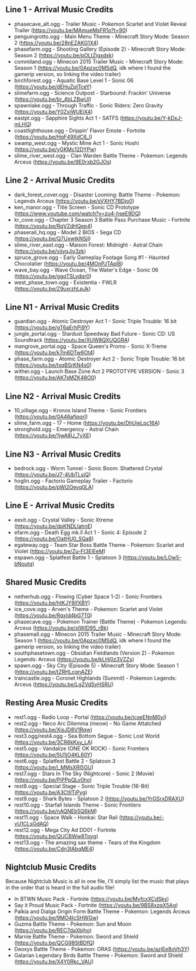 ## Line 1 - Arrival Music Credits
- phasecave_alt.ogg - Trailer Music - Pokemon Scarlet and Violet Reveal Trailer (https://youtu.be/MAmueMsFR1o?t=90)
- penguingrotto.ogg - Main Menu Theme - Minecraft Story Mode: Season 2 (https://youtu.be/28nEZAKG1X4)
- phasefarm.ogg - Shooting Gallery (Episode 2) - Minecraft Story Mode: Season 2 (https://youtu.be/pOLtZigxdxk)
- commiland.ogg - Minecon 2015 Trailer Music - Minecraft Story Mode: Season 1 (https://youtu.be/0Apzxc0MSdQ, idk where I found the gamerip version, so linking the video trailer)
- birchforest.ogg - Aquatic Base Level 1 - Sonic 06 (https://youtu.be/dEHuZpITceY)
- slimefarm.ogg - Science Outpost - Starbound: Frackin' Universe (https://youtu.be/br_4bLZBwUI)
- spawnlake.ogg - Through Traffic - Sonic Riders: Zero Gravity (https://youtu.be/Y0ZxiWUEiX4)
- eastpt.ogg - Sapphire Sights Act 1 - SATFS (https://youtu.be/Y-kDxJ-mLHQ)
- coastlighthouse.ogg - Drippin' Flavor Emote - Fortnite (https://youtu.be/HqF49XdC6_I)
- swamp_west.ogg - Mystic Mine Act 1 - Sonic Hoshi (https://youtu.be/yGKMc12DYPw)
- slime_river_west.ogg - Clan Warden Battle Theme - Pokemon: Legends Arceus (https://youtu.be/9E0rxb2GJOs)

## Line 2 - Arrival Music Credits
- dark_forest_cover.ogg - Disaster Looming: Battle Theme - Pokemon: Legends Arceus (https://youtu.be/sVXHY7BDjo0)
- ken_manor.ogg - Title Screen - Sonic CD Prototype (https://www.youtube.com/watch?v=zu4-hseE9DQ)
- kr_cove.ogg - Chapter 3 Season 3 Battle Pass Purchase Music - Fortnite (https://youtu.be/RqVZdHQep4)
- phaserail_hq.ogg - Model 2 BIOS - Sega CD (https://youtu.be/Q7UxwtkNSjI) 
- slime_river_east.ogg - Maison Forest: Midnight - Astral Chain (https://youtu.be/vjjyqJjy3zk) 
- spruce_grove.ogg - Early Gameplay Footage Song #1 - Haunted Chocolatier (https://youtu.be/4MOnPJTApI8)
- wave_bay.ogg - Wave Ocean, The Water's Edge - Sonic 06 (https://youtu.be/ggqTSLydqr0)
- west_phase_town.ogg - Existentia - FWLR (https://youtu.be/Z9uxrzhLpJk)

## Line N1 - Arrival Music Credits
- guardian.ogg - Atomic Destroyer Act 1 - Sonic Triple Trouble: 16 bit (https://youtu.be/gT6aErhPj9Y)
- jungle_portal.ogg - Stardust Speedway Bad Future - Sonic CD: US Soundtrack (https://youtu.be/XUW8QXUQGRA)
- mangrove_portal.ogg - Space Queen's Promo - Sonic X-Treme (https://youtu.be/k7m6DTw6Ot4)
- phase_farm.ogg - Atomic Destroyer Act 2 - Sonic Triple Trouble: 16 bit (https://youtu.be/txqBSrKN4s0) 
- wither.ogg - Launch Base Zone Act 2 PROTOTYPE VERSION - Sonic 3 (https://youtu.be/AK7sMZK48O0)

## Line N2 - Arrival Music Credits
- 10_village.ogg - Kronos Island Theme - Sonic Frontiers (https://youtu.be/0A46afjporI)
- slime_farm.ogg - 17 - Home (https://youtu.be/DhUieLpc16A)
- stronghold.ogg - Emergency - Astral Chain (https://youtu.be/1jwA8U_7yXE)

## Line N3 - Arrival Music Credits
- bedrock.ogg - Worm Tunnel - Sonic Boom: Shattered Crystal (https://youtu.be/J7-4UbTLsiQ)
- hoglin.ogg - Factorio Gameplay Trailer - Factorio (https://youtu.be/pWi2Oevq0LA)
## Line E - Arrival Music Credits
- eexit.ogg - Crystal Valley - Sonic Xtreme (https://youtu.be/dpKNDLIahnE)
- efarm.ogg - Death Egg mk.ll Act 1 - Sonic 4: Episode 2 (https://youtu.be/OatHU0_SQa8)
- egateway.ogg - Team Star Boss Battle Theme - Pokemon: Scarlet and Violet (https://youtu.be/Zu-Ft3ElEeM)
- espawn.ogg - Splatfest Battle 1 - Splatoon 3 (https://youtu.be/LOw5-bNoutg)

## Shared Music Credits
- netherhub.ogg - Flowing (Cyber Space 1-2) - Sonic Frontiers (https://youtu.be/htKJY6ifXBY)
- ice_cove.ogg - Arven's Theme - Pokemon: Scarlet and Violet (https://youtu.be/RqxId4bG7T0)
- phasecave.ogg - Pokemon Trainer (Battle Theme) - Pokemon Legends: Arceus (https://youtu.be/xlWID95_rBk)
- phasemall.ogg - Minecon 2015 Trailer Music - Minecraft Story Mode: Season 1 (https://youtu.be/0Apzxc0MSdQ, idk where I found the gamerip version, so linking the video trailer)
- southphasetown.ogg - Obsidian Fieldlands (Version 2) - Pokemon Legends: Arceus (https://youtu.be/kLHj0z3VZZs)
- spawn.ogg - Sky City (Episode 5) - Minecraft Story Mode: Season 1 (https://youtu.be/tZRHLcgnAZE)
- traincastle.ogg - Coronet Highlands (Summit) - Pokemon Legends: Arceus (https://youtu.be/Lg2VdSyHSRU)

## Resting Area Music Credits
- rest1.ogg - Radio Loop - Portal (https://youtu.be/jcxeENnM0yI)
- rest2.ogg - Neco Arc Dilemma (meow) - No Game Attatched (https://youtu.be/XisJD8V1Rqw)
- rest3.ogg/rest4.ogg - Sea Bottom Segue - Sonic Lost World (https://youtu.be/3CR6kKsy_LA)
- rest5.ogg - Vandalize (ONE OK ROCK) - Sonic Frontiers (https://youtu.be/5U1jO4KL60Y)
- rest6.ogg - Splatfest Battle 2 - Splatoon 3 (https://youtu.be/j_MMsXRI5GU)
- rest7.ogg - Stars In The Sky (Nightcore) - Sonic 2 (Movie) (https://youtu.be/PiPPpQLy0ho)
- rest8.ogg - Special Stage - Sonic Triple Trouble (16-Bit) (https://youtu.be/A3CtIlTjPyg)
- rest9.ogg - Shark Bytes - Splatoon 2 (https://youtu.be/YrGSrxDRAXU)
- rest10.ogg - Starfall Islands Theme - Sonic Frontiers (https://youtu.be/nAQNEb5Q6kM)
- rest11.ogg - Space Walk - Honkai: Star Rail (https://youtu.be/-vU1CLsGdAQ) 
- rest12.ogg - Mega City Ad DD01 - Fortnite (https://youtu.be/QUCBWw8Tpyg)
- rest13.ogg - The amazing sax theme - Tears of the Kingdom (https://youtu.be/Cdn3IAbgME4)

## Nightclub Music Credits
  Because Nightclub Music is all in one file, I'll simply list the music that plays in the order that is heard in the full audio file!
- In BTWN Music Pack - Fortnite (https://youtu.be/MvfcxXCdSks)
- Say it Proud Music Pack - Fortnite (https://youtu.be/9BS8xzqX5Ag)
- Palkia and Dialga Origin Form Battle Theme - Pokemon: Legends Arceus (https://youtu.be/9MO4IcSHWGw)
- Guzma Battle Theme - Pokemon: Sun and Moon (https://youtu.be/REC7daXbjho)
- Marnie Battle Theme - Pokemon: Sword and Shield (https://youtu.be/QCG98StBDfQ)
- Deoxys Battle Theme - Pokemon: ORAS (https://youtu.be/azjEe8oVh3Y)
- Galarian Legendary Birds Battle Theme - Pokemon: Sword and Shield (https://youtu.be/X4Y0Rkc_VAU)
